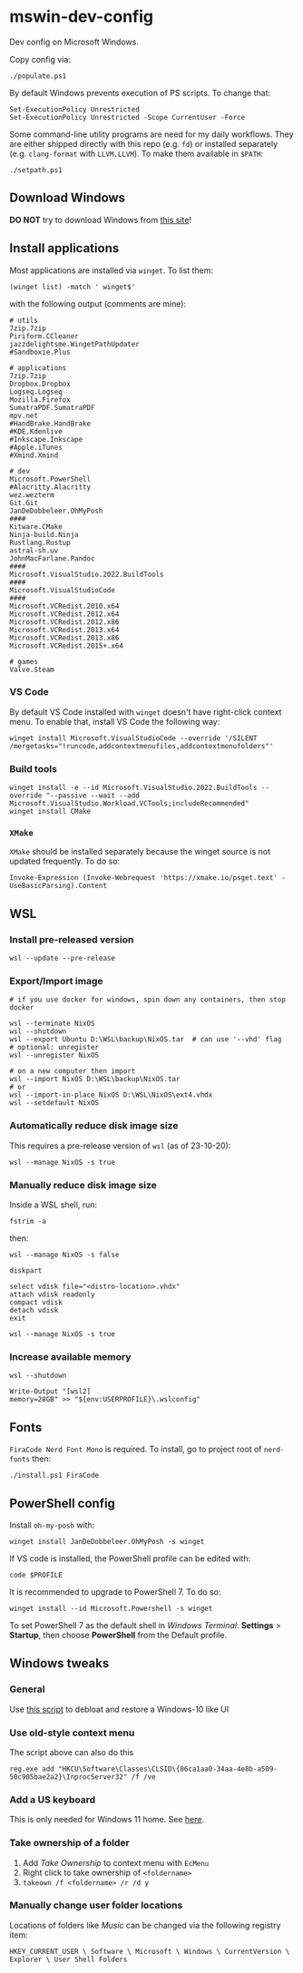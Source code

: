 # mswin-dev-config
Dev config on Microsoft Windows.

Copy config via:

```
./populate.ps1
```

By default Windows prevents execution of PS scripts. To change that:

```
Set-ExecutionPolicy Unrestricted
Set-ExecutionPolicy Unrestricted -Scope CurrentUser -Force
```

Some command-line utility programs are need for my daily workflows. They are
either shipped directly with this repo (e.g. `fd`) or installed separately
(e.g. `clang-format` with `LLVM.LLVM`).
To make them available in `$PATH`:

```
./setpath.ps1
```


## Download Windows

**DO NOT** try to download Windows from [this site](https://massgrave.dev/)!


## Install applications

Most applications are installed via `winget`. To list them:

```
(winget list) -match ' winget$'
```

with the following output (comments are mine):

```shell
# utils
7zip.7zip
Piriform.CCleaner
jazzdelightsme.WingetPathUpdater
#Sandboxie.Plus

# applications
7zip.7zip
Dropbox.Dropbox
Logseq.Logseq
Mozilla.Firefox
SumatraPDF.SumatraPDF
mpv.net
#HandBrake.HandBrake
#KDE.Kdenlive
#Inkscape.Inkscape
#Apple.iTunes
#Xmind.Xmind

# dev
Microsoft.PowerShell
#Alacritty.Alacritty
wez.wezterm
Git.Git
JanDeDobbeleer.OhMyPosh
####
Kitware.CMake
Ninja-build.Ninja
Rustlang.Rustup
astral-sh.uv
JohnMacFarlane.Pandoc
####
Microsoft.VisualStudio.2022.BuildTools
####
Microsoft.VisualStudioCode
####
Microsoft.VCRedist.2010.x64
Microsoft.VCRedist.2012.x64
Microsoft.VCRedist.2012.x86
Microsoft.VCRedist.2013.x64
Microsoft.VCRedist.2013.x86
Microsoft.VCRedist.2015+.x64

# games
Valve.Steam
```

### VS Code

By default VS Code installed with `winget` doesn't have right-click context menu.
To enable that, install VS Code the following way:

```
winget install Microsoft.VisualStudioCode --override '/SILENT /mergetasks="!runcode,addcontextmenufiles,addcontextmenufolders"'
```

### Build tools

```
winget install -e --id Microsoft.VisualStudio.2022.BuildTools --override "--passive --wait --add Microsoft.VisualStudio.Workload.VCTools;includeRecommended"
winget install CMake
```

### `XMake`

`XMake` should be installed separately because the winget source is not updated frequently.
To do so:

```
Invoke-Expression (Invoke-Webrequest 'https://xmake.io/psget.text' -UseBasicParsing).Content
```


## WSL

### Install pre-released version

```
wsl --update --pre-release
```

### Export/Import image

```shell
# if you use docker for windows, spin down any containers, then stop docker

wsl --terminate NixOS
wsl --shutdown
wsl --export Ubuntu D:\WSL\backup\NixOS.tar  # can use '--vhd' flag
# optional: unregister
wsl --unregister NixOS

# on a new computer then import
wsl --import NixOS D:\WSL\backup\NixOS.tar
# or
wsl --import-in-place NixOS D:\WSL\NixOS\ext4.vhdx
wsl --setdefault NixOS
```

### Automatically reduce disk image size

This requires a pre-release version of `wsl` (as of 23-10-20):

```
wsl --manage NixOS -s true
```

### Manually reduce disk image size

Inside a WSL shell, run:

```
fstrim -a
```

then:

```
wsl --manage NixOS -s false

diskpart

select vdisk file="<distro-location>.vhdx"
attach vdisk readonly
compact vdisk
detach vdisk
exit

wsl --manage NixOS -s true
```

### Increase available memory

```
wsl --shutdown

Write-Output "[wsl2]
memory=28GB" >> "${env:USERPROFILE}\.wslconfig"
```


## Fonts

`FiraCode Nerd Font Mono` is required. To install, go to project root of
`nerd-fonts` then:

```
./install.ps1 FiraCode
```


## PowerShell config

Install `oh-my-posh` with:

```
winget install JanDeDobbeleer.OhMyPosh -s winget
```

If VS code is installed, the PowerShell profile can be edited with:

```
code $PROFILE
```

It is recommended to upgrade to PowerShell 7. To do so:

```
winget install --id Microsoft.Powershell -s winget
```

To set PowerShell 7 as the default shell in _Windows Terminal_:
**Settings** > **Startup**, then choose **PowerShell** from the Default profile.


## Windows tweaks

### General

Use [this script](https://github.com/Raphire/Win11Debloat) to debloat and restore a Windows-10 like UI

### Use old-style context menu

The script above can also do this

```
reg.exe add "HKCU\Software\Classes\CLSID\{86ca1aa0-34aa-4e8b-a509-50c905bae2a2}\InprocServer32" /f /ve
```

### Add a US keyboard

This is only needed for Windows 11 home.
See [here](https://www.bilibili.com/read/cv14827165/).

### Take ownership of a folder

1. Add _Take Ownership_ to context menu with `EcMenu`
2. Right click to take ownership of `<foldername>`
3. `takeown /f <foldername> /r /d y`

### Manually change user folder locations

Locations of folders like _Music_ can be changed via the following registry item:

```
HKEY_CURRENT_USER \ Software \ Microsoft \ Windows \ CurrentVersion \ Explorer \ User Shell Folders
```